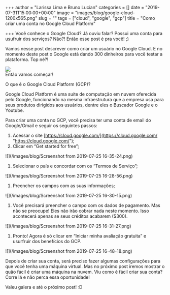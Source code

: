 +++
author = "Larissa Lima e Bruno Lucian"
categories = []
date = "2019-07-31T15:00:00+00:00"
image = "images/blog/google-cloud-1200x565.png"
slug = ""
tags = ["cloud", "google", "gcp"]
title = "Como criar uma conta no Google Cloud Platform"

+++
Você conhece o Google Cloud? Já ouviu falar? Possui uma conta para usufruir dos serviços? Não?! Então esse post é pra você!  ;)

Vamos nesse post descrever como criar um usuário no Google Cloud.  E no momento deste post o Google está dando 300 dinheiros para você testar a plataforma. Top né?!

![](/images/blog/uhul_lisa.gif)  
Então vamos começar!

O que é o Google Cloud Platform (GCP)?

Google Cloud Platform é uma suíte de computação em nuvem oferecida pelo Google, funcionando na mesma infraestrutura que a empresa usa para seus produtos dirigidos aos usuários, dentre eles o Buscador Google e o Youtube.

Para criar uma conta no GCP, você precisa ter uma conta de email do Google/Gmail  e seguir os seguintes passos:

1. Acessar o site [https://cloud.google.com/](https://cloud.google.com/ "https://cloud.google.com/");
2. Clicar em “Get started for free”;

![](/images/blog/Screenshot from 2019-07-25 16-35-24.png)

1. Selecionar o país e concordar com os “Termos de Serviço”;

![](/images/blog/Screenshot from 2019-07-25 16-28-56.png)

1. Preencher os campos com as suas informações;

![](/images/blog/Screenshot from 2019-07-25 16-30-15.png)

1. Você precisará preencher o campo com os dados de pagamento. Mas não se preocupe! Eles não irão cobrar nada neste momento. Isso acontecerá apenas se seus créditos acabarem ($300).

![](/images/blog/Screenshot from 2019-07-25 16-31-27.png)

1. Pronto! Agora é só clicar em “Iniciar minha avaliação gratuita” e usurfruir dos benefícios do GCP.

![](/images/blog/Screenshot from 2019-07-25 16-48-18.png)

Depois de criar sua conta, será preciso fazer algumas configurações para que você tenha uma máquina virtual. Mas no próximo post iremos mostrar o quão fácil é criar uma máquina na nuvem. Viu como é fácil criar sua conta? Corre lá e não perca essa oportunidade!

Valeu galera e até o próximo post! :D